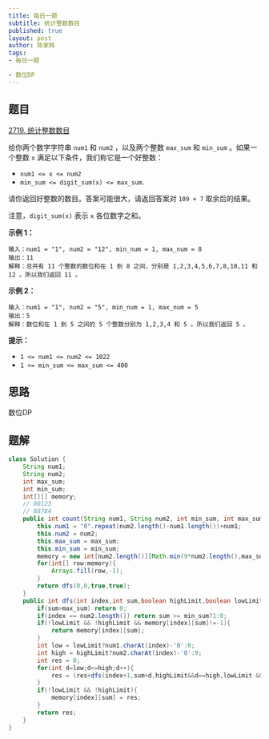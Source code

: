 ```yaml
---
title: 每日一题
subtitle: 统计整数数目
published: true
layout: post
author: 陈家辉
tags:
- 每日一题

- 数位DP
---
```


## 题目

[2719. 统计整数数目](https://leetcode.cn/problems/count-of-integers/)

给你两个数字字符串 `num1` 和 `num2` ，以及两个整数 `max_sum` 和 `min_sum` 。如果一个整数 `x` 满足以下条件，我们称它是一个好整数：

- `num1 <= x <= num2`
- `min_sum <= digit_sum(x) <= max_sum`.

请你返回好整数的数目。答案可能很大，请返回答案对 `109 + 7` 取余后的结果。

注意，`digit_sum(x)` 表示 `x` 各位数字之和。

 

**示例 1：**

```
输入：num1 = "1", num2 = "12", min_num = 1, max_num = 8
输出：11
解释：总共有 11 个整数的数位和在 1 到 8 之间，分别是 1,2,3,4,5,6,7,8,10,11 和 12 。所以我们返回 11 。
```

**示例 2：**

```
输入：num1 = "1", num2 = "5", min_num = 1, max_num = 5
输出：5
解释：数位和在 1 到 5 之间的 5 个整数分别为 1,2,3,4 和 5 。所以我们返回 5 。
```

 

**提示：**

- `1 <= num1 <= num2 <= 1022`
- `1 <= min_sum <= max_sum <= 400`

## 思路

数位DP

## 题解

```java
class Solution {
    String num1;
    String num2;
    int max_sum;
    int min_sum;
    int[][] memory;
    // 00123
    // 88784
    public int count(String num1, String num2, int min_sum, int max_sum) {
        this.num1 = "0".repeat(num2.length()-num1.length())+num1;
        this.num2 = num2;
        this.max_sum = max_sum;
        this.min_sum = min_sum;
        memory = new int[num2.length()][Math.min(9*num2.length(),max_sum)+1];
        for(int[] row:memory){
            Arrays.fill(row,-1);
        }
        return dfs(0,0,true,true);
    }
    public int dfs(int index,int sum,boolean highLimit,boolean lowLimit){
        if(sum>max_sum) return 0;
        if(index == num2.length()) return sum >= min_sum?1:0;
        if(!lowLimit && !highLimit && memory[index][sum]!=-1){
            return memory[index][sum];
        }
        int low = lowLimit?num1.charAt(index)-'0':0;
        int high = highLimit?num2.charAt(index)-'0':9;
        int res = 0;
        for(int d=low;d<=high;d++){
            res = (res+dfs(index+1,sum+d,highLimit&&d==high,lowLimit && d==low))% 1000000007;
        }
        if(!lowLimit && !highLimit){
            memory[index][sum] = res;
        }
        return res;
    }
}
```

